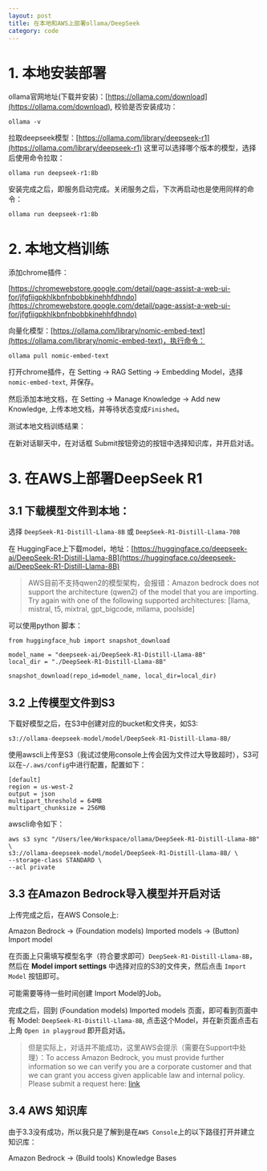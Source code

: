 ```yaml
---
layout: post
title: 在本地和AWS上部署ollama/DeepSeek
category: code
---
```


# 1. 本地安装部署

ollama官网地址(下载并安装)：[https://ollama.com/download](https://ollama.com/download), 校验是否安装成功：
```
ollama -v
```

拉取deepseek模型：[https://ollama.com/library/deepseek-r1](https://ollama.com/library/deepseek-r1) 这里可以选择哪个版本的模型，选择后使用命令拉取：
```
ollama run deepseek-r1:8b
```

安装完成之后，即服务启动完成。关闭服务之后，下次再启动也是使用同样的命令：
```
ollama run deepseek-r1:8b
```

# 2. 本地文档训练

添加chrome插件：

[https://chromewebstore.google.com/detail/page-assist-a-web-ui-for/jfgfiigpkhlkbnfnbobbkinehhfdhndo](https://chromewebstore.google.com/detail/page-assist-a-web-ui-for/jfgfiigpkhlkbnfnbobbkinehhfdhndo)

向量化模型：[https://ollama.com/library/nomic-embed-text](https://ollama.com/library/nomic-embed-text)，执行命令：
```
ollama pull nomic-embed-text
```

打开chrome插件，在 Setting -> RAG Setting -> Embedding Model，选择 `nomic-embed-text`, 并保存。

然后添加本地文档，在 Setting -> Manage Knowledge -> Add new Knowledge, 上传本地文档，并等待状态变成`Finished`。

测试本地文档训练结果：

在新对话聊天中，在对话框 Submit按钮旁边的按钮中选择知识库，并开启对话。

# 3. 在AWS上部署DeepSeek R1

## 3.1 下载模型文件到本地：

选择 `DeepSeek-R1-Distill-Llama-8B` 或 `DeepSeek-R1-Distill-Llama-70B`


在 HuggingFace上下载model，地址：[https://huggingface.co/deepseek-ai/DeepSeek-R1-Distill-Llama-8B](https://huggingface.co/deepseek-ai/DeepSeek-R1-Distill-Llama-8B)

> AWS目前不支持qwen2的模型架构，会报错：Amazon bedrock does not support the architecture (qwen2) of the model that you are importing. Try again with one of the following supported architectures: [llama, mistral, t5, mixtral, gpt_bigcode, mllama, poolside]

可以使用python 脚本：
```
from huggingface_hub import snapshot_download

model_name = "deepseek-ai/DeepSeek-R1-Distill-Llama-8B"
local_dir = "./DeepSeek-R1-Distill-Llama-8B"

snapshot_download(repo_id=model_name, local_dir=local_dir)
```

## 3.2 上传模型文件到S3

下载好模型之后，在S3中创建对应的bucket和文件夹，如S3: 
```
s3://ollama-deepseek-model/model/DeepSeek-R1-Distill-Llama-8B/
```

使用awscli上传至S3（我试过使用console上传会因为文件过大导致超时），S3可以在`~/.aws/config`中进行配置，配置如下：

```
[default]
region = us-west-2
output = json
multipart_threshold = 64MB
multipart_chunksize = 256MB
```

awscli命令如下：
```
aws s3 sync "/Users/lee/Workspace/ollama/DeepSeek-R1-Distill-Llama-8B" \
s3://ollama-deepseek-model/model/DeepSeek-R1-Distill-Llama-8B/ \
--storage-class STANDARD \
--acl private
```

## 3.3 在Amazon Bedrock导入模型并开启对话

上传完成之后，在AWS Console上:

Amazon Bedrock -> (Foundation models) Imported models -> (Button) Import model

在页面上只需填写模型名字（符合要求即可）`DeepSeek-R1-Distill-Llama-8B`，然后在 **Model import settings** 中选择对应的S3的文件夹，然后点击 `Import Model` 按钮即可。

可能需要等待一些时间创建 Import Model的Job。

完成之后，回到 (Foundation models) Imported models 页面，即可看到页面中有 Model: `DeepSeek-R1-Distill-Llama-8B`, 点击这个Model，并在新页面点击右上角 `Open in playgroud` 即开启对话。

> 但是实际上，对话并不能成功，这里AWS会提示（需要在Support中处理）：To access Amazon Bedrock, you must provide further information so we can verify you are a corporate customer and that we can grant you access given applicable law and internal policy. Please submit a request here: [link](https://support.console.aws.amazon.com/support/home#/case/create?issueType=customer-service&serviceCode=account-management&categoryCode=bedrock-allowlisting&locale=en)

## 3.4 AWS 知识库

由于3.3没有成功，所以我只是了解到是在`AWS Console`上的以下路径打开并建立知识库：

Amazon Bedrock -> (Build tools) Knowledge Bases


